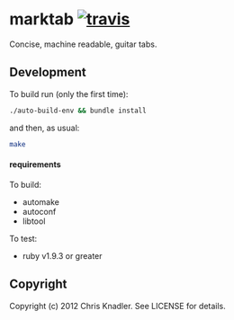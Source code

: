 # marktab [![travis](https://travis-ci.org/cknadler/marktab.png "travis")](https://travis-ci.org/cknadler/marktab)

Concise, machine readable, guitar tabs.

## Development

To build run (only the first time):

```bash
./auto-build-env && bundle install
```

and then, as usual:

```bash
make
```

#### requirements

To build: 

* automake
* autoconf
* libtool

To test:

* ruby v1.9.3 or greater

## Copyright

Copyright (c) 2012 Chris Knadler. See LICENSE for details.
